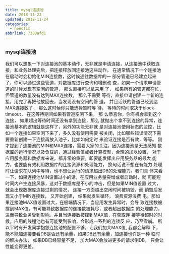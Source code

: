 ```yaml
---
title: mysql连接池
date: 2018-11-23
updated: 2018-11-24
categories:
  - needfix
abbrlink: 7388afd1
---
```

### mysql连接池



我们可以想象一下对连接池的基本动作，无非就是申请连接，从连接池中获取连 接，和业务处理完后，把连接释放回连接池这些动作。 在通常情况下一个连接池在启动时会初始化MIN连接数，这时候通往数据库的一 部分管道已经建立起来了，你可以通过这些管道，对数据库进行查询和增删改 查，如果一个请求申请管道的时候发现有空闲的管道， 那么直接可以拿来用 了， 如果所有的管道都在忙，但管道的数量没有达到MAX连接数， 那么不需要 等待，直接申请创建一个新的连接，用完了再把他放回去，当发现没有空闲的管 道， 并且活跃的管道已经到达MAX连接数了， 那么这时候你只能选择暂时等 待， 等待的时间取决于block­timeout， 在这等待期间如果有管道空闲下来， 那 么恭喜你，你有机会拿到这个连接， 如果超出等待时间还没有拿到连接，那么 就抛出个拿不到连接的异常，连接池基本的逻辑就是这样了，另外的功能无非就 是对连接池使用状态的监控，比如一个连接如果空闲下来了，多久没有使用需要 被关闭，比如哪些错误情况下需要重新创建一下连接再放入池子，比如如何定时 来验证连接是否有效，等等。 刚才提到了连接池的MIN和MAX连接，需要大家的关注，因为连接池是无法感知 数据库的运行情况以及负载的，通过经验值或者计算模型，合理的加以设置，  对于应用服务器和数据库来说，都非常的重要，即要能发挥出应用服务器的最大 能力，也要能有效利用数据库的连接资源和处理能力， 换句话说不想在有能力 处理时让请求在队列中等待，也不想让运行的请求超出DB的处理能力。我们具 体来看一下，如果连接池MIN设置过小的话，在应用业务量突增或者启动时，就 可能短时间内产生连接风暴，这对于数据库是不小的冲击，但是如果MIN值设置 过大，就会出现数据库连接过剩的情况， 连接一方面超出空闲时间被销毁，而 销毁后发现又小于MIN连接数， 又开始创建， 结果就发生循环， 浪费资源浪费 电。那如果连接池MAX值设置过大，在极端情况下，当应用发生异常时，会导 致连接数被撑到MAX值，有可能导致数据库的连接数被耗尽，或者超出数据库 的处理能力，进而导致业务受到影响。并且当连接数被撑到MAX值，在获取连 接等待超时的时候，应用的线程池也有可能受到影响，会形成一系列的连锁反 应，乃至雪崩。
所以平时有开发同学抱怨连接池的配置不够，让我们加大MAX值, 我都会解释 下，能不能加连接要看DB是否还有余量，如果DB还有余量，加连接也许是一种 临时的解决办法， 如果DB已经容量不足， 加大MAX会放进更多的请求倒DB， 只会让性能变得更差。